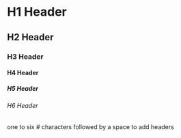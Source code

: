 # H1 Header
## H2 Header
### H3 Header
#### H4 Header
##### H5 Header
###### H6 Header

one to six # characters followed by a space to add headers
